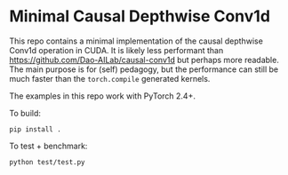 # Minimal Causal Depthwise Conv1d

This repo contains a minimal implementation of the causal depthwise Conv1d operation in CUDA. It is likely less performant than https://github.com/Dao-AILab/causal-conv1d but perhaps more readable. The main purpose is for (self) pedagogy, but the performance can still be much faster than the `torch.compile` generated kernels.

The examples in this repo work with PyTorch 2.4+.

To build:
```
pip install .
```

To test + benchmark:
```
python test/test.py
```
